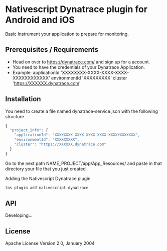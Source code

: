 # Nativescript Dynatrace plugin for Android and iOS

Basic Instrument your application to prepare for monitoring.

## Prerequisites / Requirements

- Head on over to https://dynatrace.com/ and sign up for a account.
- You need to have the credentials of your Dynatrace Application.
- Example:
    applicationId 'XXXXXXXX-XXXX-XXXX-XXXX-XXXXXXXXXXXX'
    environmentId 'XXXXXXXXX'
    cluster 'https://XXXXXX.dynatrace.com'

## Installation

You need to create a file named dynatrace-service.json with the following structure

```javascript
{
  "project_info": {
    "applicationId": "XXXXXXXX-XXXX-XXXX-XXXX-XXXXXXXXXXXX",
    "environmentId": "XXXXXXXXX",
    "cluster": "https://XXXXXX.dynatrace.com"
  }
}
```

Go to the next path NAME_PROJECT/app/App_Resources/ and paste in that directory your file that you just created

Adding the Nativescript Dynatrace plugin

```javascript
tns plugin add nativescript-dynatrace
```

## API

Developing...
    
## License

Apache License Version 2.0, January 2004
